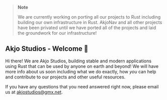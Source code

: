 > **Note** 
> 
> We are currently working on porting all our projects to Rust including building our own infrastructure in Rust. AkjoNav and all other projects have been privated until we have ported all of the projects and laid the groundwork for our infrastructure!

## Akjo Studios - Welcome 👋

Hi there! We are Akjo Studios, building stable and modern applications using Rust that can be used by anyone on earth and beyond! We will have more info about us soon including what we do exactly, how *you* can help and contribute to our projects and other useful resources.

If you have any questions that you need answered right now, please email us at [akjostudios@gmx.net](mailto:akjostudios@gmx.net).
